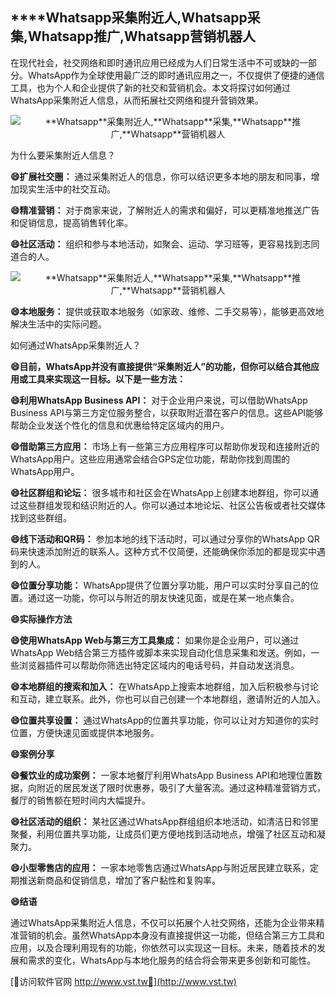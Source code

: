## ****Whatsapp**采集附近人,**Whatsapp**采集,**Whatsapp**推广,**Whatsapp**营销机器人**

在现代社会，社交网络和即时通讯应用已经成为人们日常生活中不可或缺的一部分。WhatsApp作为全球使用最广泛的即时通讯应用之一，不仅提供了便捷的通信工具，也为个人和企业提供了新的社交和营销机会。本文将探讨如何通过WhatsApp采集附近人信息，从而拓展社交网络和提升营销效果。

 <center><img src="https://vst.tw/MP4/tuiguang/png/1.png" alt="**Whatsapp**采集附近人,**Whatsapp**采集,**Whatsapp**推广,**Whatsapp**营销机器人"></center>

为什么要采集附近人信息？

**😄扩展社交圈：**
通过采集附近人的信息，你可以结识更多本地的朋友和同事，增加现实生活中的社交互动。

**😄精准营销：**
对于商家来说，了解附近人的需求和偏好，可以更精准地推送广告和促销信息，提高销售转化率。

**😄社区活动：**
组织和参与本地活动，如聚会、运动、学习班等，更容易找到志同道合的人。

 <center><img src="https://vst.tw/MP4/tuiguang/png/1.png" alt="**Whatsapp**采集附近人,**Whatsapp**采集,**Whatsapp**推广,**Whatsapp**营销机器人"></center>

**😄本地服务：**
提供或获取本地服务（如家政、维修、二手交易等），能够更高效地解决生活中的实际问题。

如何通过WhatsApp采集附近人？

**😄目前，WhatsApp并没有直接提供“采集附近人”的功能，但你可以结合其他应用或工具来实现这一目标。以下是一些方法：**

**😄利用WhatsApp Business API：**
对于企业用户来说，可以借助WhatsApp Business API与第三方定位服务整合，以获取附近潜在客户的信息。这些API能够帮助企业发送个性化的信息和优惠给特定区域内的用户。

**😄借助第三方应用：**
市场上有一些第三方应用程序可以帮助你发现和连接附近的WhatsApp用户。这些应用通常会结合GPS定位功能，帮助你找到周围的WhatsApp用户。

**😄社区群组和论坛：**
很多城市和社区会在WhatsApp上创建本地群组，你可以通过这些群组发现和结识附近的人。你可以通过本地论坛、社区公告板或者社交媒体找到这些群组。

**😄线下活动和QR码：**
参加本地的线下活动时，可以通过分享你的WhatsApp QR码来快速添加附近的联系人。这种方式不仅简便，还能确保你添加的都是现实中遇到的人。

**😄位置分享功能：**
WhatsApp提供了位置分享功能，用户可以实时分享自己的位置。通过这一功能，你可以与附近的朋友快速见面，或是在某一地点集合。

**😄实际操作方法**

**😄使用WhatsApp Web与第三方工具集成：**
如果你是企业用户，可以通过WhatsApp Web结合第三方插件或脚本来实现自动化信息采集和发送。例如，一些浏览器插件可以帮助你筛选出特定区域内的电话号码，并自动发送消息。

**😄本地群组的搜索和加入：**
在WhatsApp上搜索本地群组，加入后积极参与讨论和互动，建立联系。此外，你也可以自己创建一个本地群组，邀请附近的人加入。

**😄位置共享设置：**
通过WhatsApp的位置共享功能，你可以让对方知道你的实时位置，方便快速见面或提供本地服务。

**😄案例分享**

**😄餐饮业的成功案例：**
一家本地餐厅利用WhatsApp Business API和地理位置数据，向附近的居民发送了限时优惠券，吸引了大量客流。通过这种精准营销方式，餐厅的销售额在短时间内大幅提升。

**😄社区活动的组织：**
某社区通过WhatsApp群组组织本地活动，如清洁日和邻里聚餐，利用位置共享功能，让成员们更方便地找到活动地点，增强了社区互动和凝聚力。

**😄小型零售店的应用：**
一家本地零售店通过WhatsApp与附近居民建立联系，定期推送新商品和促销信息，增加了客户黏性和复购率。

**😄结语**

通过WhatsApp采集附近人信息，不仅可以拓展个人社交网络，还能为企业带来精准营销的机会。虽然WhatsApp本身没有直接提供这一功能，但结合第三方工具和应用，以及合理利用现有的功能，你依然可以实现这一目标。未来，随着技术的发展和需求的变化，WhatsApp与本地化服务的结合将会带来更多创新和可能性。


[👻访问软件官网 http://www.vst.tw👻](http://www.vst.tw)
